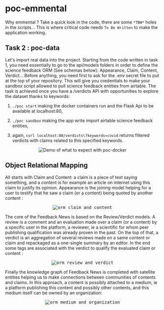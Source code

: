 # poc-emmental

Why emmental ? Take a quick look in the code, there are some `*TBW*` holes in the scripts... This is where critical code needs `To Be Written` to make the application working.


## Task 2 : poc-data

Let's import real data into the project. Starting from the code written in task 1, you need essentially to go to the api/models folders in order to define the science feedback ORM (See schemas below): Appearance, Claim, Content, Verdict... Before anything, you need first to ask for the .env secret file to put at the top of your repository. This will give you credentials to make your sandbox script allowed to pull science feedback entities from airtable. The task is achieved once you have a /verdicts API with opportunities to explore the dataset thanks to keywords:

  1. `./poc start` making the docker containers run and the Flask Api to be available at localhost:80,

  2. `./poc sandbox` making the app write import airtable science feedback entities,

  4. again, `curl localhost:80/verdicts\?keywords=covid` returns filtered verdicts with claims related to this specified keywords.

<p align="center">
  <img
    alt="Demo of what to expect with poc-docker"
    src="https://github.com/feedback-news/poc-emmental/blob/poc-data/images/poc-data.gif"
  />
</p>


## Object Relational Mapping

All starts with Claim and Content: a claim is a piece of text saying something, and a content is for example an article on internet using this claim to justify its opinion. Appearance is the joining model helping for a user to testify that he saw a claim (or a content)
being quoted by another content :
<p align="center">
  <kbd>
    <img
      alt="orm claim and content"
      src="https://raw.githubusercontent.com/feedback-news/poc-emmental/poc-data/images/ontology_1.png"
    />
  </kbd>
</p>


The core of the Feedback News is based on the Review/Verdict models. A review is a comment and an evaluation made over a claim (or a content) by a specific user in the platform, a reviewer, ie a scientific for whom peer publishing qualification was already proven in the past. On the top of that, a verdict is an aggregation of several reviews made on a same content or claim and repackaged as a one-single summary by an editor. In the end some tags are associated with the verdict to qualify the evaluated claim or content :
<p align="center">
  <kbd>
    <img
      alt="orm review and verdict"
      src="https://raw.githubusercontent.com/feedback-news/poc-emmental/poc-data/images/ontology_2.png"
    />
  </kbd>
</p>


Finally the knowledge graph of Feedback News is completed with satellite entities helping us to make connections between communities of contents and claims. In this approach, a content is possibly attached to a medium, ie a platform publishing this content and possibly other contents, and this medium itself can be owned by an organization:
<p align="center">
  <kbd>
    <img
      alt="orm medium and organization"
      src="https://raw.githubusercontent.com/feedback-news/poc-emmental/poc-data/images/ontology_3.png"
    />
  </kbd>
</p>

